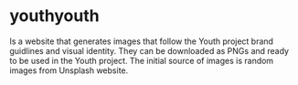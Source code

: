 # youthyouth

Is a website that generates images that follow the Youth project brand guidlines and visual identity. They can be downloaded as PNGs and ready to be used in the Youth project. The initial source of images is random images from Unsplash website.
